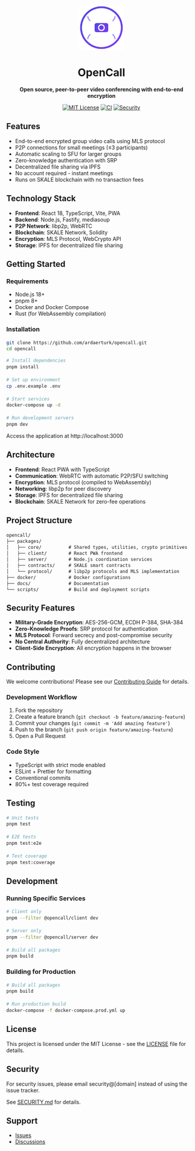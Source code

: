 <div align="center">
  <img src="assets/logo.svg" alt="OpenCall Logo" width="120" height="120">
  
  # OpenCall
  
  **Open source, peer-to-peer video conferencing with end-to-end encryption**
  
  [![MIT License](https://img.shields.io/badge/License-MIT-blue.svg)](LICENSE)
  [![CI](https://github.com/ardaerturk/opencall/actions/workflows/ci.yml/badge.svg)](https://github.com/ardaerturk/opencall/actions/workflows/ci.yml)
  [![Security](https://github.com/ardaerturk/opencall/actions/workflows/security.yml/badge.svg)](https://github.com/ardaerturk/opencall/actions/workflows/security.yml)
</div>

## Features

- End-to-end encrypted group video calls using MLS protocol
- P2P connections for small meetings (≤3 participants)
- Automatic scaling to SFU for larger groups
- Zero-knowledge authentication with SRP
- Decentralized file sharing via IPFS
- No account required - instant meetings
- Runs on SKALE blockchain with no transaction fees

## Technology Stack

- **Frontend**: React 18, TypeScript, Vite, PWA
- **Backend**: Node.js, Fastify, mediasoup
- **P2P Network**: libp2p, WebRTC
- **Blockchain**: SKALE Network, Solidity
- **Encryption**: MLS Protocol, WebCrypto API
- **Storage**: IPFS for decentralized file sharing

## Getting Started

### Requirements

- Node.js 18+
- pnpm 8+
- Docker and Docker Compose
- Rust (for WebAssembly compilation)

### Installation

```bash
git clone https://github.com/ardaerturk/opencall.git
cd opencall
```

```bash
# Install dependencies
pnpm install

# Set up environment
cp .env.example .env

# Start services
docker-compose up -d

# Run development servers
pnpm dev
```

Access the application at http://localhost:3000

## Architecture

- **Frontend**: React PWA with TypeScript
- **Communication**: WebRTC with automatic P2P/SFU switching
- **Encryption**: MLS protocol (compiled to WebAssembly)
- **Networking**: libp2p for peer discovery
- **Storage**: IPFS for decentralized file sharing
- **Blockchain**: SKALE Network for zero-fee operations

## Project Structure

```
opencall/
├── packages/
│   ├── core/          # Shared types, utilities, crypto primitives
│   ├── client/        # React PWA frontend
│   ├── server/        # Node.js coordination services
│   ├── contracts/     # SKALE smart contracts
│   └── protocol/      # libp2p protocols and MLS implementation
├── docker/            # Docker configurations
├── docs/              # Documentation
└── scripts/           # Build and deployment scripts
```

## Security Features

- **Military-Grade Encryption**: AES-256-GCM, ECDH P-384, SHA-384
- **Zero-Knowledge Proofs**: SRP protocol for authentication
- **MLS Protocol**: Forward secrecy and post-compromise security
- **No Central Authority**: Fully decentralized architecture
- **Client-Side Encryption**: All encryption happens in the browser

## Contributing

We welcome contributions! Please see our [Contributing Guide](CONTRIBUTING.md) for details.

### Development Workflow

1. Fork the repository
2. Create a feature branch (`git checkout -b feature/amazing-feature`)
3. Commit your changes (`git commit -m 'Add amazing feature'`)
4. Push to the branch (`git push origin feature/amazing-feature`)
5. Open a Pull Request

### Code Style

- TypeScript with strict mode enabled
- ESLint + Prettier for formatting
- Conventional commits
- 80%+ test coverage required

## Testing

```bash
# Unit tests
pnpm test

# E2E tests
pnpm test:e2e

# Test coverage
pnpm test:coverage
```

## Development

### Running Specific Services

```bash
# Client only
pnpm --filter @opencall/client dev

# Server only
pnpm --filter @opencall/server dev

# Build all packages
pnpm build
```

### Building for Production

```bash
# Build all packages
pnpm build

# Run production build
docker-compose -f docker-compose.prod.yml up
```

## License

This project is licensed under the MIT License - see the [LICENSE](LICENSE) file for details.

## Security

For security issues, please email security@[domain] instead of using the issue tracker.

See [SECURITY.md](SECURITY.md) for details.

## Support

- [Issues](https://github.com/ardaerturk/opencall/issues)
- [Discussions](https://github.com/ardaerturk/opencall/discussions)